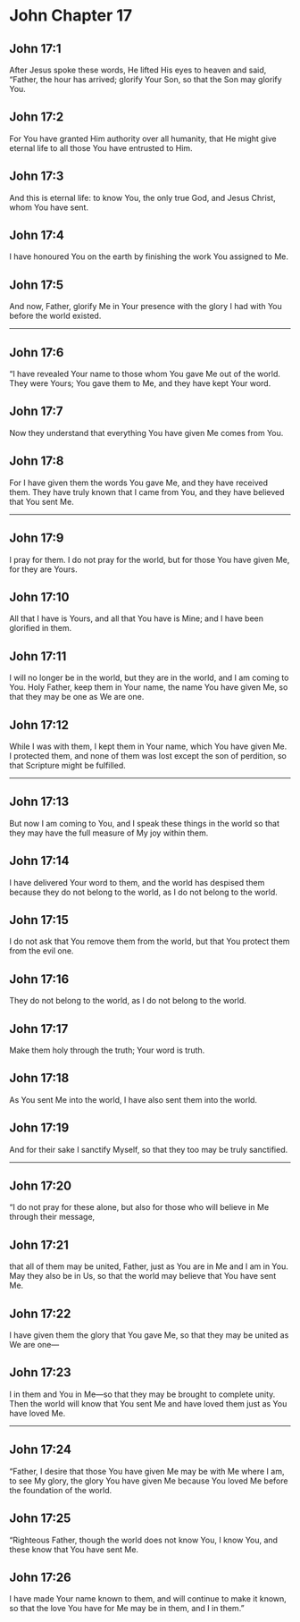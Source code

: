 # John Chapter 17

## John 17:1

After Jesus spoke these words, He lifted His eyes to heaven and said, “Father, the hour has arrived; glorify Your Son, so that the Son may glorify You.

## John 17:2

For You have granted Him authority over all humanity, that He might give eternal life to all those You have entrusted to Him.

## John 17:3

And this is eternal life: to know You, the only true God, and Jesus Christ, whom You have sent.

## John 17:4

I have honoured You on the earth by finishing the work You assigned to Me.

## John 17:5

And now, Father, glorify Me in Your presence with the glory I had with You before the world existed.

---

## John 17:6

“I have revealed Your name to those whom You gave Me out of the world. They were Yours; You gave them to Me, and they have kept Your word.

## John 17:7

Now they understand that everything You have given Me comes from You.

## John 17:8

For I have given them the words You gave Me, and they have received them. They have truly known that I came from You, and they have believed that You sent Me.

---

## John 17:9

I pray for them. I do not pray for the world, but for those You have given Me, for they are Yours.

## John 17:10

All that I have is Yours, and all that You have is Mine; and I have been glorified in them.

## John 17:11

I will no longer be in the world, but they are in the world, and I am coming to You. Holy Father, keep them in Your name, the name You have given Me, so that they may be one as We are one.

## John 17:12

While I was with them, I kept them in Your name, which You have given Me. I protected them, and none of them was lost except the son of perdition, so that Scripture might be fulfilled.

---

## John 17:13

But now I am coming to You, and I speak these things in the world so that they may have the full measure of My joy within them.

## John 17:14

I have delivered Your word to them, and the world has despised them because they do not belong to the world, as I do not belong to the world.

## John 17:15

I do not ask that You remove them from the world, but that You protect them from the evil one.

## John 17:16

They do not belong to the world, as I do not belong to the world.

## John 17:17

Make them holy through the truth; Your word is truth.

## John 17:18

As You sent Me into the world, I have also sent them into the world.

## John 17:19

And for their sake I sanctify Myself, so that they too may be truly sanctified.

---

## John 17:20

“I do not pray for these alone, but also for those who will believe in Me through their message,

## John 17:21

that all of them may be united, Father, just as You are in Me and I am in You. May they also be in Us, so that the world may believe that You have sent Me.

## John 17:22

I have given them the glory that You gave Me, so that they may be united as We are one—

## John 17:23

I in them and You in Me—so that they may be brought to complete unity. Then the world will know that You sent Me and have loved them just as You have loved Me.

---

## John 17:24

“Father, I desire that those You have given Me may be with Me where I am, to see My glory, the glory You have given Me because You loved Me before the foundation of the world.

## John 17:25

“Righteous Father, though the world does not know You, I know You, and these know that You have sent Me.

## John 17:26

I have made Your name known to them, and will continue to make it known, so that the love You have for Me may be in them, and I in them.”
